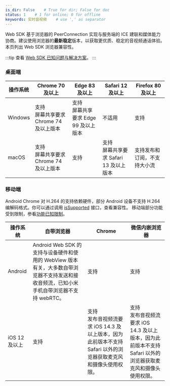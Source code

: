 ```yaml
---
is_dir: False    # True for dir; False for doc
status: 1    # 1 for online; 0 for offline
keywords: 实时音视频    # use ',' as separator
---
```


Web SDK 基于浏览器的 PeerConnection 实现与服务端的 ICE 建联和媒体能力协商。建议使用浏览器的**最新稳定**版本，以获取更优质、稳定的音视频通话体验。本页列出 Web SDK 浏览器兼容性。

:::tip
查看 [Web SDK 已知问题与解决方案](177879)。
:::

### **桌面端**

| 操作系统 | Chrome 70 及以上 |  Edge 83 及以上 | Safari 12 及以上 |Firefox 80 及以上 | 
| -- | -- | -- | -- | -- |
|Windows  | 支持<br>屏幕共享要求 Chrome 74 及以上版本  | 支持<br>屏幕共享要求 Edge 99 及以上版本 | 不适用 | 支持 |
|macOS  | 支持<br>屏幕共享要求 Chrome 74 及以上版本 |支持 | 支持<br>屏幕共享要求 Safari 13 及以上版本 | 支持发布和订阅，不支持大小流 | 


### 移动端
Android Chrome 对 H.264 的支持依赖硬件，部分 Android 设备不支持 H.264 编解码格式。你可以通过调用 [isSupported](104478.md#issupported) 接口，查看兼容性。
移动端部分功能受到限制，参看[功能已知限制](177879.md#功能已知限制)。

| 操作系统 | 自带浏览器 |  Chrome |微信内嵌浏览器|
| -- | -- | -- | -- |
|Android  | Android Web SDK 的支持与设备硬件和使用的 WebView 版本有关，大多数自带浏览器不支持发送和接收音频流，已知小米手机自带浏览器不支持 webRTC。 | 支持 |  支持 | 
|iOS 12 及以上  | 支持 | 支持<br>发布音视频流要求 iOS 14.3 及以上版本，因为此前版本不支持 Safari 以外的浏览器获取麦克风和摄像头使用权限。 |  支持<br>发布音视频流要求 iOS 14.3 及以上版本，因为此前版本不支持 Safari 以外的浏览器获取麦克风和摄像头使用权限。|
